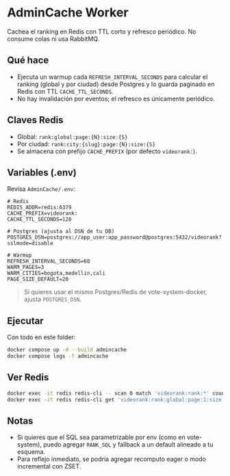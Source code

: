 # AdminCache Worker

Cachea el ranking en Redis con TTL corto y refresco periódico. No consume colas ni usa RabbitMQ.

## Qué hace
- Ejecuta un warmup cada `REFRESH_INTERVAL_SECONDS` para calcular el ranking (global y por ciudad) desde Postgres y lo guarda paginado en Redis con TTL `CACHE_TTL_SECONDS`.
- No hay invalidación por eventos; el refresco es únicamente periódico.

## Claves Redis
- Global: `rank:global:page:{N}:size:{S}`
- Por ciudad: `rank:city:{slug}:page:{N}:size:{S}`
- Se almacena con prefijo `CACHE_PREFIX` (por defecto `videorank:`).

## Variables (.env)
Revisa `AdminCache/.env`:
```
# Redis
REDIS_ADDR=redis:6379
CACHE_PREFIX=videorank:
CACHE_TTL_SECONDS=120

# Postgres (ajusta al DSN de tu DB)
POSTGRES_DSN=postgres://app_user:app_password@postgres:5432/videorank?sslmode=disable

# Warmup
REFRESH_INTERVAL_SECONDS=60
WARM_PAGES=3
WARM_CITIES=bogota,medellin,cali
PAGE_SIZE_DEFAULT=20
```

> Si quieres usar el mismo Postgres/Redis de vote-system-docker, ajusta `POSTGRES_DSN`.

## Ejecutar
Con todo en este folder:
```bash
docker compose up -d --build admincache
docker compose logs -f admincache
```

## Ver Redis
```bash
docker exec -it redis redis-cli -- scan 0 match 'videorank:rank:*' count 100
docker exec -it redis redis-cli get 'videorank:rank:global:page:1:size:20' | jq .
```

## Notas
- Si quieres que el SQL sea parametrizable por env (como en vote-system), puedo agregar `RANK_SQL` y fallback a un default alineado a tu esquema.
- Para reflejo inmediato, se podría agregar recomputo eager o modo incremental con ZSET.

